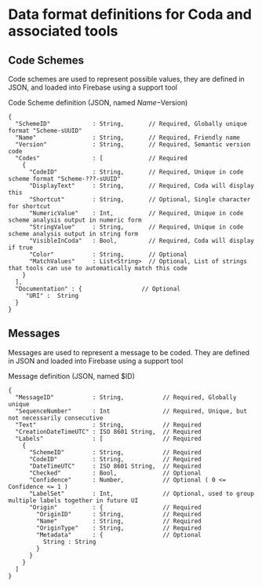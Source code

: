 
# Data format definitions for Coda and associated tools

## Code Schemes

Code schemes are used to represent possible values, they are defined in JSON, and loaded into Firebase using a support tool

Code Scheme definition (JSON, named $Name-$Version)

```
{
  "SchemeID"            : String,       // Required, Globally unique format "Scheme-sUUID"
  "Name"                : String,       // Required, Friendly name
  "Version"             : String,       // Required, Semantic version code
  "Codes"               : [             // Required
    {
      "CodeID"          : String,       // Required, Unique in code scheme format "Scheme-???-sUUID"
      "DisplayText"     : String,       // Required, Coda will display this
      "Shortcut"        : String,       // Optional, Single character for shortcut
      "NumericValue"    : Int,          // Required, Unique in code scheme analysis output in numeric form
      "StringValue"     : String,       // Required, Unique in code scheme analysis output in string form
      "VisibleInCoda"   : Bool,         // Required, Coda will display if true
      "Color"           : String,       // Optional
      "MatchValues"     : List<String>  // Optional, List of strings that tools can use to automatically match this code
    }
  ],
  "Documentation" : {                 // Optional
     "URI" :  String
  }
}
```

## Messages

Messages are used to represent a message to be coded. They are defined in JSON and loaded into Firebase using a support tool

Message definition (JSON, named $ID)
```
{
  "MessageID"           : String,           // Required, Globally unique
  "SequenceNumber"      : Int               // Required, Unique, but not necessarily consecutive
  "Text"                : String,           // Required
  "CreationDateTimeUTC" : ISO 8601 String,  // Required
  "Labels"              : [                 // Required
    {
      "SchemeID"        : String,           // Required
      "CodeID"          : String,           // Required
      "DateTimeUTC"     : ISO 8601 String,  // Required
      "Checked"         : Bool,             // Optional
      "Confidence"      : Number,           // Optional ( 0 <= Confidence <= 1 )
      "LabelSet"        : Int,              // Optional, used to group multiple labels together in future UI
      "Origin"          : {                 // Required
        "OriginID"      : String,           // Required
        "Name"          : String,           // Required
        "OriginType"    : String,           // Required
        "Metadata"      : {                 // Optional
          String : String
        }
      }
    }
  ]
}
```
